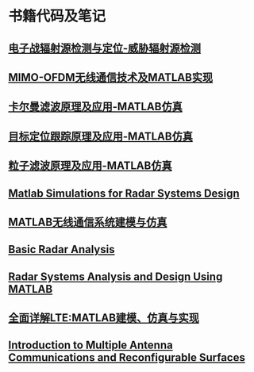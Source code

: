 # 书籍代码及笔记
## [电子战辐射源检测与定位-威胁辐射源检测](https://yangpannanren.github.io/Book_Code/#/电子战辐射源检测与定位/)
## [MIMO-OFDM无线通信技术及MATLAB实现](https://yangpannanren.github.io/Book_Code/#/MIMO-OFDM无线通信技术及MATLAB实现/)
## [卡尔曼滤波原理及应用-MATLAB仿真](https://yangpannanren.github.io/Book_Code/#/卡尔曼滤波原理及应用-MATLAB仿真/)
## [目标定位跟踪原理及应用-MATLAB仿真](https://yangpannanren.github.io/Book_Code/#/目标定位跟踪原理及应用-MATLAB仿真/)
## [粒子滤波原理及应用-MATLAB仿真](https://yangpannanren.github.io/Book_Code/#/粒子滤波原理及应用-MATLAB仿真/)
## [Matlab Simulations for Radar Systems Design](https://yangpannanren.github.io/Book_Code/#/Matlab%20Simulations%20for%20Radar%20Systems%20Design/)
## [MATLAB无线通信系统建模与仿真](https://yangpannanren.github.io/Book_Code/#/MATLAB无线通信系统建模与仿真/)
## [Basic Radar Analysis](https://yangpannanren.github.io/Book_Code/#/Basic%20Radar%20Analysis/)
## [Radar Systems Analysis and Design Using MATLAB](https://yangpannanren.github.io/Book_Code/#/Radar%20Systems%20Analysis%20and%20Design%20Using%20MATLAB/)
## [全面详解LTE:MATLAB建模、仿真与实现](https://yangpannanren.github.io/Book_Code/#/全面详解LTE：MATLAB建模、仿真与实现/)
## [Introduction to Multiple Antenna Communications and Reconfigurable Surfaces](https://yangpannanren.github.io/Book_Code/#/全面详解LTE：MATLAB建模、仿真与实现/)